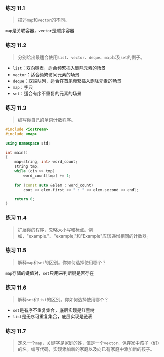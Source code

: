 ### 练习 11.1

> 描述`map`和`vector`的不同。

`map`是关联容器，`vector`是顺序容器



### 练习 11.2

> 分别给出最适合使用`list`、`vector`、`deque`、`map`以及`set`的例子。

- `list`：双向链表，适合频繁插入删除元素的场景
- `vector`：适合频繁访问元素的场景
- `deque`：双端队列，适合在首尾频繁插入删除元素的场景
- `map`：字典
- `set`：适合有序不重复的元素的场景



### 练习 11.3

> 编写你自己的单词计数程序。

```cpp
#include <iostream>
#include <map>

using namespace std;

int main()
{
    map<string, int> word_count;
    string tmp;
    while (cin >> tmp)
        word_count[tmp] += 1;

    for (const auto &elem : word_count)
        cout << elem.first << " : " << elem.second << endl;

    return 0;
}
```



### 练习 11.4

> 扩展你的程序，忽略大小写和标点。例如，"example."、"example,"和"Example"应该递增相同的计数器。





### 练习 11.5

> 解释`map`和`set`的区别。你如何选择使用哪个？

`map`存储的键值对，`set`只用来判断键是否存在



### 练习 11.6

> 解释`set`和`list`的区别。你如何选择使用哪个？

- `set`是有序不重复集合，底层实现是红黑树
- `list`是无序可重复集合，底层实现是链表



### 练习 11.7

> 定义一个`map`，关键字是家庭的姓，值是一个`vector`，保存家中孩子（们）的名。编写代码，实现添加新的家庭以及向已有家庭中添加新的孩子。





